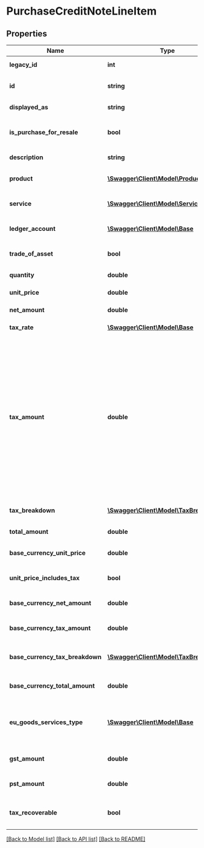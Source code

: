 # PurchaseCreditNoteLineItem

## Properties
Name | Type | Description | Notes
------------ | ------------- | ------------- | -------------
**legacy_id** | **int** | The legacy ID for the item | [optional] 
**id** | **string** | The unique identifier for the item | [optional] 
**displayed_as** | **string** | The name of the resource | [optional] 
**is_purchase_for_resale** | **bool** | Identifies whether the line item is for resale. (Ireland Only) | [optional] 
**description** | **string** | The description for the credit note line | [optional] 
**product** | [**\Swagger\Client\Model\Product**](Product.md) | The product the credit note line relates to | [optional] 
**service** | [**\Swagger\Client\Model\Service**](Service.md) | The service the credit note line relates to | [optional] 
**ledger_account** | [**\Swagger\Client\Model\Base**](Base.md) | The ledger account for the credit note line | [optional] 
**trade_of_asset** | **bool** | Whether the line item is marked as trade of asset. | [optional] 
**quantity** | **double** | The quantity for the credit note line | [optional] 
**unit_price** | **double** | The unit price for the credit note line | [optional] 
**net_amount** | **double** | The net amount for the credit note line | [optional] 
**tax_rate** | [**\Swagger\Client\Model\Base**](Base.md) | The tax rate for the credit note line | [optional] 
**tax_amount** | **double** | The tax amount for the credit note line\&quot;. This attribute is required in v3.1, unless the tax rate is of a \&quot;zero\&quot;, \&quot;exempt\&quot; or \&quot;no_tax\&quot; type. Then the tax_amount is infered as 0.0. In v3, this attribute is optional, but you should still set, as it defaults to 0.0 in any case. This is not what you want for tax rates with a percentage &gt; 0.0. | [optional] 
**tax_breakdown** | [**\Swagger\Client\Model\TaxBreakdown[]**](TaxBreakdown.md) | The tax breakdown for the credit note line | [optional] 
**total_amount** | **double** | The total amount for the credit note line | [optional] 
**base_currency_unit_price** | **double** | The unit price for the credit note line in base currency | [optional] 
**unit_price_includes_tax** | **bool** | Defines whether the unit price includes tax | [optional] 
**base_currency_net_amount** | **double** | The net amount for the credit note line in base currency | [optional] 
**base_currency_tax_amount** | **double** | The tax amount for the credit note line in base currency | [optional] 
**base_currency_tax_breakdown** | [**\Swagger\Client\Model\TaxBreakdown[]**](TaxBreakdown.md) | The tax breakdown for the credit note line in base currency | [optional] 
**base_currency_total_amount** | **double** | The total amount for the credit note line in base currency | [optional] 
**eu_goods_services_type** | [**\Swagger\Client\Model\Base**](Base.md) | Indicates goods and related services or standalone services as required for Import/Export and EU entry. | [optional] 
**gst_amount** | **double** | The gst or hst tax amount for the credit note line | [optional] 
**pst_amount** | **double** | The pst or qst tax amount for the credit note line | [optional] 
**tax_recoverable** | **bool** | Indicates if the credit note line is tax recoverable or not | [optional] 

[[Back to Model list]](../README.md#documentation-for-models) [[Back to API list]](../README.md#documentation-for-api-endpoints) [[Back to README]](../README.md)



